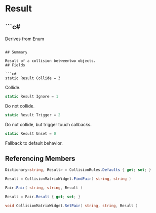 # Result

## ```c#
Derives from Enum
```

## Summary

Result of a collision betweentwo objects.
## Fields

```c#
static Result Collide = 3
```
Collide.
```c#
static Result Ignore = 1
```
Do not collide.
```c#
static Result Trigger = 2
```
Do not collide, but trigger touch callbacks.
```c#
static Result Unset = 0
```
Fallback to default behavior.
## Referencing Members

```c#
Dictionary<string, Result> = CollisionRules.Defaults { get; set; } 
```
```c#
Result = CollisionMatrixWidget.FindPair( string, string ) 
```
```c#
Pair.Pair( string, string, Result ) 
```
```c#
Result = Pair.Result { get; set; } 
```
```c#
void CollisionMatrixWidget.SetPair( string, string, Result ) 
```
